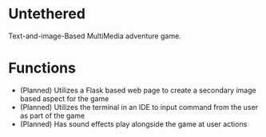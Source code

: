 # Untethered
Text-and-image-Based MultiMedia adventure game.
# Functions
- (Planned) Utilizes a Flask based web page to create a secondary image based aspect for the game
- (Planned) Utilizes the terminal in an IDE to input command from the user as part of the game
- (Planned) Has sound effects play alongside the game at user actions

